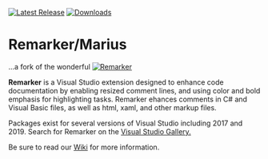 [![Latest Release](https://img.shields.io/badge/dynamic/json.svg?label=Latest%20Release&url=https%3A%2F%2Fapi.github.com%2Frepos%2Fnegrutiu%2Fremarker%2Freleases%2Flatest&query=%24.name&colorB=orange)](../../releases/latest)
[![Downloads](https://img.shields.io/github/downloads/negrutiu/remarker/total.svg?label=Downloads&colorB=orange)](../../releases/latest)

# Remarker/Marius
...a fork of the wonderful [![Remarker](https://img.shields.io/badge/Project-Remarker-green.svg)](https://github.com/jgyo/remarker)

**Remarker** is a Visual Studio extension designed to enhance code documentation by enabling resized comment lines, and using color and bold emphasis for highlighting tasks. Remarker ehances comments in C# and Visual Basic files, as well as html, xaml, and other markup files.

Packages exist for several versions of Visual Studio including 2017 and 2019. Search for Remarker on the [Visual Studio Gallery.](https://marketplace.visualstudio.com/search?term=remarker&target=VS&category=All%20categories&vsVersion=&sortBy=Relevance)

Be sure to read our [Wiki](https://github.com/jgyo/remarker/wiki) for more information.

